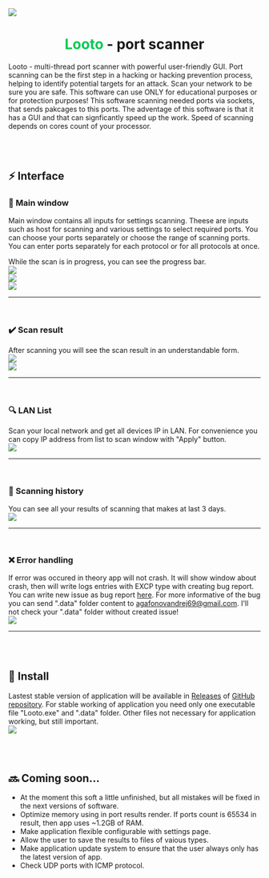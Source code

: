 <img src="./Looto/Images/logo_main.png" style="display: block;margin-left: auto;margin-right: auto;">

<h1 style="text-align:center"><span style="color:#00C953">Looto</span> - port scanner</h1>

Looto - multi-thread port scanner with powerful user-friendly GUI. Port scanning can be the first step in a hacking or hacking prevention process, helping to identify potential targets for an attack. Scan your network to be sure you are safe. This software can use ONLY for educational purposes or for protection purposes! This software scanning needed ports via sockets, that sends pakcages to this ports. The adventage of this software is that it has a GUI and that can signficantly speed up the work. Speed of scanning depends on cores count of your processor.

<br/>
<br/>

## ⚡ Interface

### 🔧 Main window
Main window contains all inputs for settings scanning. Theese are inputs such as host for scanning and various settings to select required ports. You can choose your ports separately or choose the range of scanning ports. You can enter ports separately for each protocol or for all protocols at once.

While the scan is in progress, you can see the progress bar.
<img src="./README_RESOURCES/IM_1.png" style="display: block;margin-left: auto;margin-right: auto;">
<img src="./README_RESOURCES/IM_2.png" style="display: block;margin-left: auto;margin-right: auto;">
<img src="./README_RESOURCES/IM_3.png" style="display: block;margin-left: auto;margin-right: auto;">

---
<br/>

### ✔️ Scan result
After scanning you will see the scan result in an understandable form.
<img src="./README_RESOURCES/IM_4.png" style="display: block;margin-left: auto;margin-right: auto;">
<img src="./README_RESOURCES/IM_5.png" style="display: block;margin-left: auto;margin-right: auto;">

---
<br/>


### 🔍 LAN List
Scan your local network and get all devices IP in LAN. For convenience you can copy IP address from list to scan window with "Apply" button.
<img src="./README_RESOURCES/IM_6.png" style="display: block;margin-left: auto;margin-right: auto;">

---
<br/>


### 📜 Scanning history
You can see all your results of scanning that makes at last 3 days.
<img src="./README_RESOURCES/IM_7.png" style="display: block;margin-left: auto;margin-right: auto;">

---
<br/>

### ❌ Error handling
If error was occured in theory app will not crash. It will show window about crash, then will write logs entries with EXCP type with creating bug report. You can write new issue as bug report [here](https://github.com/DES-Destry/Looto/issues/new?assignees=DES-Destry&labels=bug&template=bug_report.md&title=Looto+have+a+bug%21). For more informative of the bug you can send ".data" folder content to agafonovandrej69@gmail.com. I'll not check your ".data" folder without created issue!
<img src="./README_RESOURCES/IM_8.png" style="display: block;margin-left: auto;margin-right: auto;">

---
<br/>
<br/>

## 📁 Install
Lastest stable version of application will be available in [Releases](https://github.com/DES-Destry/Looto/releases) of [GitHub repository](https://github.com/DES-Destry/Looto). For stable working of application you need only one executable file "Looto.exe" and ".data" folder. Other files not necessary for application working, but still important.
<img src="./README_RESOURCES/IM_9.png" style="display: block;margin-left: auto;margin-right: auto;">

<br/>
<br/>

## 🔜 Coming soon...
- At the moment this soft a little unfinished, but all mistakes will be fixed in the next versions of software.
- Optimize memory using in port results render. If ports count is 65534 in result, then app uses ~1.2GB of RAM.
- Make application flexible configurable with settings page.
- Allow the user to save the results to files of vaious types.
- Make application update system to ensure that the user always only has the latest version of app.
- Check UDP ports with ICMP protocol.